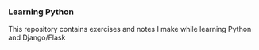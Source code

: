 ### Learning Python
This repository contains exercises and notes I make while learning
Python and Django/Flask
